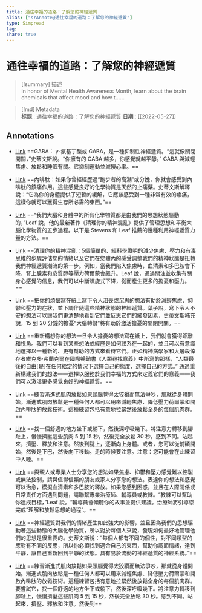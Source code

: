 ```yaml
---
title: 通往幸福的道路：了解您的神經遞質
alias: ["srAnnote@通往幸福的道路：了解您的神經遞質"]
type: Simpread
tag: 
share: true
---
```


# 通往幸福的道路：了解您的神經遞質

> [!summary] 描述  
> In honor of Mental Health Awareness Month, learn about the brain chemicals that affect mood and how t......

> [!md] Metadata  
> **标题**:: 通往幸福的道路：了解您的神經遞質
> **日期**:: [[2022-05-27]]  

## Annotations

- [Link](http://localhost:7026/reading/60#id=1653649453277)
==GABA： γ-氨基丁酸或 GABA，是一種抑制性神經遞質。“這就像關閉開關，”史蒂文斯說。“你擁有的 GABA 越多，你感覺就越平靜。” GABA 與減輕焦慮、放鬆和睡眠有關。它抑制運動並減慢心率。==

- [Link](http://localhost:7026/reading/60#id=1653649467144)
==內啡肽：如果你曾經經歷過“跑步者的高潮”或分娩，你就會感受到內啡肽的鎮痛作用。這些感覺良好的化學物質是天然的止痛藥。史蒂文斯解釋說：“它為你的身體提供了短暫的緩解，它應該感受到一種非常有效的疼痛，這樣你就可以獲得生存所必需的東西。”==

- [Link](http://localhost:7026/reading/60#id=1653649473013)
==“我們大腦和身體中的所有化學物質都是由我們的思想狀態驅動的，”Leaf 說，他的最新著作《清理你的精神混亂》提供了管理思想和平衡大腦化學物質的五步過程。以下是 Stevens 和 Leaf 推薦的幾種利用神經遞質力量的方法。==

- [Link](http://localhost:7026/reading/60#id=1653649478714)
==清理你的精神混亂：5個簡單的、經科學證明的減少焦慮、壓力和有毒思維的步驟評估您的情緒以及它們在您體內的感受調整我們的精神狀態是扭轉我們神經遞質潮流的第一步。例如，當我們陷入焦慮時，血清素和多巴胺會下降，腎上腺素和皮質醇等壓力荷爾蒙會飆升。Leaf 說，通過關注並收集有關身心感覺的信息，我們可以中斷螺旋式下降，從而產生更多的擔憂和壓力。==

- [Link](http://localhost:7026/reading/60#id=1653649488077)
==把你的煩惱寫在紙上寫下令人沮喪或沉思的想法有助於減輕焦慮、抑鬱和壓力的症狀，並下調伴隨這些精神狀態的神經遞質。葉子說，寫下令人不安的想法可以讓我們更清楚地看到它們並反思它們的觸發因素，史蒂文斯補充說，15 到 20 分鐘的擔憂“大腦轉儲”將有助於激活擔憂的關閉開關。==

- [Link](http://localhost:7026/reading/60#id=1653649496129)
==重新構想你的想法一旦令人擔憂的想法寫在紙上，我們就會獲得距離和視角。我們可以看到某些想法或經歷是如何联系在一起的，並且可以有意識地選擇以一種新的、更有幫助的方式來看待它們。正如精神病學家和大屠殺倖存者維克多·弗蘭克爾在國際暢銷書《人類尋找意義》中所寫的那樣，“人類最後的自由[是]在任何給定的情況下選擇自己的態度，選擇自己的方式。” 通過重新構建我們的想法——選擇以服務於我們幸福的方式來定義它們的意義——我們可以激活更多感覺良好的神經遞質。==

- [Link](http://localhost:7026/reading/60#id=1653649509213)
==練習漸進式肌肉放鬆如果頭腦覺得太狡猾而無法爭吵，那就從身體開始。漸進式肌肉放鬆是一種任何人都可以用來減輕焦慮、降低壓力荷爾蒙和開啟內啡肽的放鬆技術。這種練習包括有意地拉緊然後放鬆全身的每個肌肉群。==

- [Link](http://localhost:7026/reading/60#id=1653649529112)
==找一個舒適的地方坐下或躺下，然後深呼吸幾下。將注意力轉移到腳趾上，慢慢擠壓這些肌肉 5 到 15 秒，然後完全放鬆 30 秒。感到不同。站起來，擠壓、釋放和注意。然後到腿上，逐漸向上身體。或者，您可以從前額開始，然後是下巴，然後向下移動。走的時候要注意。注意：您可能會在此練習中入睡。==

- [Link](http://localhost:7026/reading/60#id=1653649535542)
==與親人或專業人士分享您的想法如果焦慮、抑鬱和壓力感覺難以控製或無法控制，請與值得信賴的朋友或家人分享您的想法。表達你的想法和感覺可以治愈，模擬血清素和多巴胺的釋放。如果您感到困惑，並且在人際關係或日常責任方面遇到問題，請聯繫專業治療師、輔導員或教練。“教練可以幫助你達成目標，”Leaf 說。“輔導員會傾聽你的故事並提供建議。治療師將引導您完成“理解和放鬆思想的過程”。==

- [Link](http://localhost:7026/reading/60#id=1653649973283)
==神經遞質對我們的情緒產生如此強大的影響，並且因為我們的思想驅動著這些動態的大腦化學物質，所以對於每個人來說，發現如何最好地管理他們的思想是很重要的。史蒂文斯說：“每個人都有不同的個性，對不同類型的應對有不同的反應，所以你必須找到適合自己的東西，幫助你調節情緒，達到平靜，讓自己重新回到平靜的狀態。具有易於流動的神經遞質的神經系統。”==

- [Link](http://localhost:7026/reading/60#id=1653650077103)
==練習漸進式肌肉放鬆如果頭腦覺得太狡猾而無法爭吵，那就從身體開始。漸進式肌肉放鬆是一種任何人都可以用來減輕焦慮、降低壓力荷爾蒙和開啟內啡肽的放鬆技術。這種練習包括有意地拉緊然後放鬆全身的每個肌肉群。要嘗試它，找一個舒適的地方坐下或躺下，然後深呼吸幾下。將注意力轉移到腳趾上，慢慢擠壓這些肌肉 5 到 15 秒，然後完全放鬆 30 秒。感到不同。站起來，擠壓、釋放和注意。然後到==


